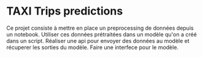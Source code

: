 # TAXI Trips predictions

Ce projet consiste à mettre en place un preprocessing de données depuis un notebook.
Utiliser ces données prétraitées dans un modèle qu'on a créé dans un script.
Réaliser une api pour envoyer des données au modèle et récuperer les sorties du modèle.
Faire une interfece pour le modèle.
